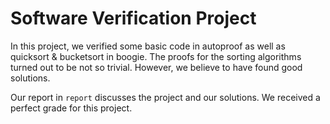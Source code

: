 # Software Verification Project

In this project, we verified some basic code in autoproof as well as quicksort & bucketsort in boogie.
The proofs for the sorting algorithms turned out to be not so trivial. However, we believe to have found good solutions.

Our report in `report` discusses the project and our solutions. We received a perfect grade for this project.
